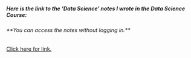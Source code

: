 ##### Here is the link to the 'Data Science' notes I wrote in the Data Science Course:

###### *\*\*You can access the notes without logging in.\*\**



[Click here for link.](https://1drv.ms/o/c/25b48a31de38157d/EmsO32oRnfxEhkoHS9UvS1MB90fG-En-NPnkE7v1506TXg?e=SH1Aqf)

###### 

